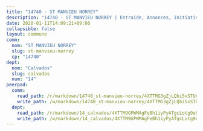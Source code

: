 ```yaml
---
title: "14740 - ST MANVIEU NORREY"
description: "14740 - ST MANVIEU NORREY | Entraide, Annonces, Initiatives"
date: 2020-01-11T14:09:21+09:00
collapsible: false
layout: commune
comm:
  nom: "ST MANVIEU NORREY"
  slug: st-manvieu-norrey
  cp: "14740"
dept:
  nom: "Calvados"
  slug: calvados
  num: "14"
peerpad:
  comm:
    read_path: /r/markdown/14740_st-manvieu-norrey/4XTTMG3gZjLQbi5xSTUnp3F15aJdBwVBELQygefaxa7gNtDEC
    write_path: /w/markdown/14740_st-manvieu-norrey/4XTTMG3gZjLQbi5xSTUnp3F15aJdBwVBELQygefaxa7gNtDEC-K3TgUnrFZ6KkqRToroAfsyen3cPDzsjs9EJSVqnWJc83nLxRepdETKoNT8e3t16aS1pkQ8zkhSUs94j3Zm9BHkoYNeWUZB8vyn59oXdcXjVa3KDZAvFmktRAB91zASMGh4HBJ2Pn
  dept:
    read_path: /r/markdown/14_calvados/4XTTM9GPWMAgFeBh1iyPyATgcLotg9e9APJpQBEyY3RZiUwJ6
    write_path: /w/markdown/14_calvados/4XTTM9GPWMAgFeBh1iyPyATgcLotg9e9APJpQBEyY3RZiUwJ6-K3TgUXWJAT2cYJ9ZstQphkkm2za8um5GwwXsivqaDFTgbhMDcHaRXnT3h69szAqCyvWcFfDim5fkwc6CXdUtyvPpirbD1TPAb6xCxpPN6dR3zzDRe29YehQYbhZdjvZYkgztJYvi
---
```


